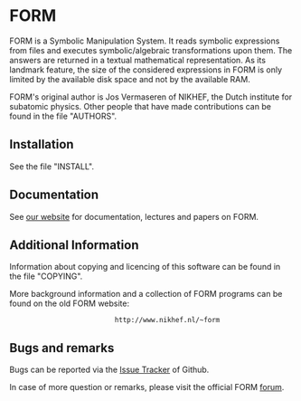 FORM
====

FORM is a Symbolic Manipulation System. It reads symbolic expressions from files
and executes symbolic/algebraic transformations upon them. The answers are
returned in a textual mathematical representation. As its landmark feature, the
size of the considered expressions in FORM is only limited by the available
disk space and not by the available RAM.

FORM's original author is Jos Vermaseren of NIKHEF, the Dutch institute for
subatomic physics. Other people that have made contributions can be found in the
file "AUTHORS".


Installation
------------

See the file "INSTALL".

Documentation
-------------

See [our website](http://vermaseren.github.io/form/) for documentation, lectures and papers on FORM. 


Additional Information
----------------------

Information about copying and licencing of this software can be found in the
file "COPYING".

More background information and a collection of FORM programs can be found on the old FORM website:

                              http://www.nikhef.nl/~form

Bugs and remarks
----------------
Bugs can be reported via the [Issue Tracker](https://github.com/vermaseren/form/issues) of Github. 

In case of more question or remarks, please visit the official FORM [forum](http://www.nikhef.nl/~form/forum/).
